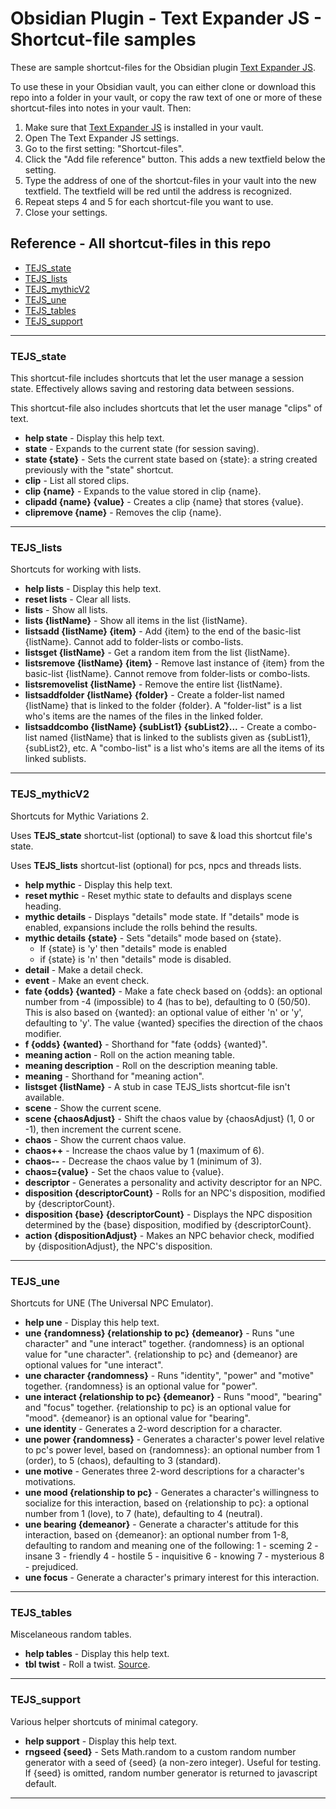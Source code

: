 # Obsidian Plugin - Text Expander JS - Shortcut-file samples

These are sample shortcut-files for the Obsidian plugin [Text Expander JS](https://github.com/jon-heard/obsidian-text-expander-js).

To use these in your Obsidian vault, you can either clone or download this repo into a folder in your vault, or copy the raw text of one or more of these shortcut-files into notes in your vault.  Then:
1. Make sure that [Text Expander JS](https://github.com/jon-heard/obsidian-text-expander-js) is installed in your vault.
2. Open The Text Expander JS settings.
3. Go to the first setting: "Shortcut-files".
4. Click the "Add file reference" button.  This adds a new textfield below the setting.
5. Type the address of one of the shortcut-files in your vault into the new textfield.  The textfield will be red until the address is recognized.
6. Repeat steps 4 and 5 for each shortcut-file you want to use.
7. Close your settings.

## Reference - All shortcut-files in this repo

- [TEJS_state](#tejs_state)
- [TEJS_lists](#tejs_lists)
- [TEJS_mythicV2](#tejs_mythicv2)
- [TEJS_une](#tejs_une)
- [TEJS_tables](#tejs_tables)
- [TEJS_support](#tejs_support)

***

### TEJS_state
This shortcut-file includes shortcuts that let the user manage a session state. Effectively allows saving and restoring data between sessions.

This shortcut-file also includes shortcuts that let the user manage "clips" of text.

- __help state__ - Display this help text.
- __state__ - Expands to the current state (for session saving).
- __state {state}__ - Sets the current state based on {state}: a string created previously with the "state" shortcut.
- __clip__ - List all stored clips.
- __clip {name}__ - Expands to the value stored in clip {name}.
- __clipadd {name} {value}__ - Creates a clip {name} that stores {value}.
- __clipremove {name}__ - Removes the clip {name}.

***

### TEJS_lists
Shortcuts for working with lists.

- __help lists__ - Display this help text.
- __reset lists__ - Clear all lists.
- __lists__ - Show all lists.
- __lists {listName}__ - Show all items in the list {listName}.
- __listsadd {listName} {item}__ - Add {item} to the end of the basic-list {listName}.  Cannot add to folder-lists or combo-lists.
- __listsget {listName}__ - Get a random item from the list {listName}.
- __listsremove {listName} {item}__ - Remove last instance of {item} from the basic-list {listName}.  Cannot remove from folder-lists or combo-lists.
- __listsremovelist {listName}__ - Remove the entire list {listName}.
- __listsaddfolder {listName} {folder}__ - Create a folder-list named {listName} that is linked to the folder {folder}.  A "folder-list" is a list who's items are the names of the files in the linked folder.
- __listsaddcombo {listName} {subList1} {subList2}...__ - Create a combo-list named {listName} that is linked to the sublists given as {subList1}, {subList2}, etc.  A "combo-list" is a list who's items are all the items of its linked sublists.

***

### TEJS_mythicV2
Shortcuts for Mythic Variations 2.

Uses __TEJS_state__ shortcut-list (optional) to save & load this shortcut file's state.

Uses __TEJS_lists__ shortcut-list (optional) for pcs, npcs and threads lists.

- __help mythic__ - Display this help text.
- __reset mythic__ - Reset mythic state to defaults and displays scene heading.
- __mythic details__ - Displays "details" mode state.  If "details" mode is enabled, expansions include the rolls behind the results.
- __mythic details {state}__ - Sets "details" mode based on {state}.
    - If {state} is 'y' then "details" mode is enabled
	- if {state} is 'n' then "details" mode is disabled.
- __detail__ - Make a detail check.
- __event__ - Make an event check.
- __fate {odds} {wanted}__ - Make a fate check based on {odds}: an optional number from -4 (impossible) to 4 (has to be), defaulting to 0 (50/50).  This is also based on {wanted}: an optional value of either 'n' or 'y', defaulting to 'y'.  The value {wanted} specifies the direction of the chaos modifier.
- __f {odds} {wanted}__ - Shorthand for "fate  {odds} {wanted}".
- __meaning action__ - Roll on the action meaning table.
- __meaning description__ - Roll on the description meaning table.
- __meaning__ - Shorthand for "meaning action".
- __listsget {listName}__ - A stub in case TEJS_lists shortcut-file isn't available.
- __scene__ - Show the current scene.
- __scene {chaosAdjust}__ - Shift the chaos value by {chaosAdjust} (1, 0 or -1), then increment the current scene.
- __chaos__ - Show the current chaos value.
- __chaos++__ - Increase the chaos value by 1 (maximum of 6).
- __chaos--__ - Decrease the chaos value by 1 (minimum of 3).
- __chaos={value}__ - Set the chaos value to {value}.
- __descriptor__ - Generates a personality and activity descriptor for an NPC.
- __disposition {descriptorCount}__ - Rolls for an NPC's disposition, modified by {descriptorCount}.
- __disposition {base} {descriptorCount}__ - Displays the NPC disposition determined by the {base} disposition, modified by {descriptorCount}.
- __action {dispositionAdjust}__ - Makes an NPC behavior check, modified by {dispositionAdjust}, the NPC's disposition.

***

### TEJS_une
Shortcuts for UNE (The Universal NPC Emulator).

- __help une__ - Display this help text.
- __une {randomness} {relationship to pc} {demeanor}__ - Runs "une character" and "une interact" together.  {randomness} is an optional value for "une character".  {relationship to pc} and {demeanor} are optional values for "une interact".
- __une character {randomness}__ - Runs "identity", "power" and "motive" together.  {randomness} is an optional value for "power".
- __une interact {relationship to pc} {demeanor}__ - Runs "mood", "bearing" and "focus" together.  {relationship to pc} is an optional value for "mood".  {demeanor} is an optional value for "bearing".
- __une identity__ - Generates a 2-word description for a character.
- __une power {randomness}__ - Generates a character's power level relative to pc's power level, based on {randomness}: an optional number from 1 (order), to 5 (chaos), defaulting to 3 (standard).
- __une motive__ - Generates three 2-word descriptions for a character's motivations.
- __une mood {relationship to pc}__ - Generates a character's willingness to socialize for this interaction, based on {relationship to pc}: a optional number from 1 (love), to 7 (hate), defaulting to 4 (neutral).
- __une bearing {demeanor}__ - Generate a character's attitude for this interaction, based on {demeanor}: an optional number from 1-8, defaulting to random and meaning one of the following:
    1 - sceming       2 - insane       3 - friendly          4 - hostile
    5 - inquisitive    6 - knowing    7 - mysterious    8 - prejudiced.
- __une focus__ - Generate a character's primary interest for this interaction.

***

### TEJS_tables
Miscelaneous random tables.

- __help tables__ - Display this help text.
- __tbl twist__ - Roll a twist.  [Source](https://jvhouse.xyz/plot-twist-situations).

***

### TEJS_support
Various helper shortcuts of minimal category.

- __help support__ - Display this help text.
- __rngseed {seed}__ - Sets Math.random to a custom random number generator with a seed of {seed} (a non-zero integer).  Useful for testing.  If {seed} is omitted, random number generator is returned to javascript default.

***
